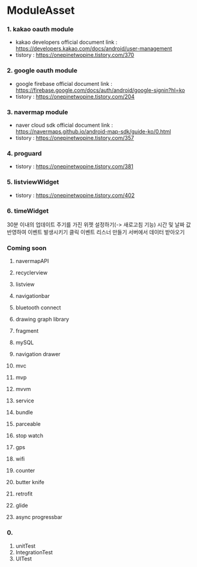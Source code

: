 # ModuleAsset
### 1. kakao oauth module
- kakao developers official document link : https://developers.kakao.com/docs/android/user-management
- tistory : https://onepinetwopine.tistory.com/370

### 2. google oauth module
- google firebase official document link : https://firebase.google.com/docs/auth/android/google-signin?hl=ko
- tistory : https://onepinetwopine.tistory.com/204

### 3. navermap module
- naver cloud sdk official document link : https://navermaps.github.io/android-map-sdk/guide-ko/0.html
- tistory : https://onepinetwopine.tistory.com/357

### 4. proguard 
- tistory : https://onepinetwopine.tistory.com/381

### 5. listviewWidget
- tistory : https://onepinetwopine.tistory.com/402

### 6. timeWidget
30분 이내의 업데이트 주기를 가진 위젯 설정하기(-> 새로고침 기능)
시간 및 날짜 값 반영하여 이벤트 발생시키기
클릭 이벤트 리스너 만들기
서버에서 데이터 받아오기 



### Coming soon
01. navermapAPI
02. recyclerview
03. listview

05. navigationbar
06. bluetooth connect
07. drawing graph library
08. fragment
09. mySQL

11. navigation drawer 
12. mvc
13. mvp
14. mvvm
15. service

17. bundle
18. parceable
19. stop watch
20. gps 
21. wifi 
22. counter 
23. butter knife 
24. retrofit
25. glide
26. async progressbar

### 0.
01. unitTest
02. IntegrationTest
03. UITest
